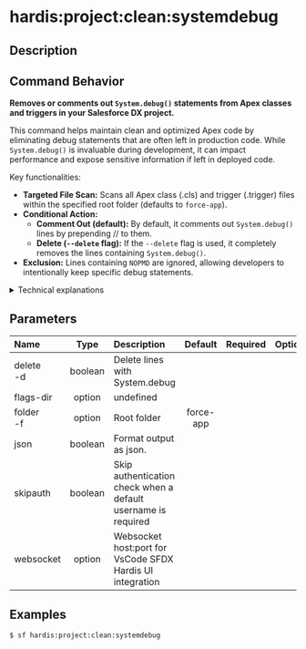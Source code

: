 <!-- This file has been generated with command 'sf hardis:doc:plugin:generate'. Please do not update it manually or it may be overwritten -->
# hardis:project:clean:systemdebug

## Description


## Command Behavior

**Removes or comments out `System.debug()` statements from Apex classes and triggers in your Salesforce DX project.**

This command helps maintain clean and optimized Apex code by eliminating debug statements that are often left in production code. While `System.debug()` is invaluable during development, it can impact performance and expose sensitive information if left in deployed code.

Key functionalities:

- **Targeted File Scan:** Scans all Apex class (.cls) and trigger (.trigger) files within the specified root folder (defaults to `force-app`).
- **Conditional Action:**
  - **Comment Out (default):** By default, it comments out `System.debug()` lines by prepending // to them.
  - **Delete (`--delete` flag):** If the `--delete` flag is used, it completely removes the lines containing `System.debug()`.
- **Exclusion:** Lines containing `NOPMD` are ignored, allowing developers to intentionally keep specific debug statements.

<details markdown="1">
<summary>Technical explanations</summary>

The command's technical implementation involves:

- **File Discovery:** Uses `glob` to find all Apex class and trigger files.
- **Content Reading:** Reads the content of each Apex file line by line.
- **Pattern Matching:** Checks each line for the presence of `System.debug` (case-insensitive).
- **Line Modification:**
  - If `System.debug` is found and the `--delete` flag is not used, it modifies the line to comment out the debug statement.
  - If `System.debug` is found and the `--delete` flag is used, it removes the line entirely.
- **File Writing:** If any changes are made to a file, the modified content is written back to the file using `fs.writeFile`.
- **Logging:** Provides a summary of how many files were cleaned.
</details>


## Parameters

| Name          |  Type   | Description                                                   |  Default  | Required | Options |
|:--------------|:-------:|:--------------------------------------------------------------|:---------:|:--------:|:-------:|
| delete<br/>-d | boolean | Delete lines with System.debug                                |           |          |         |
| flags-dir     | option  | undefined                                                     |           |          |         |
| folder<br/>-f | option  | Root folder                                                   | force-app |          |         |
| json          | boolean | Format output as json.                                        |           |          |         |
| skipauth      | boolean | Skip authentication check when a default username is required |           |          |         |
| websocket     | option  | Websocket host:port for VsCode SFDX Hardis UI integration     |           |          |         |

## Examples

```shell
$ sf hardis:project:clean:systemdebug
```


